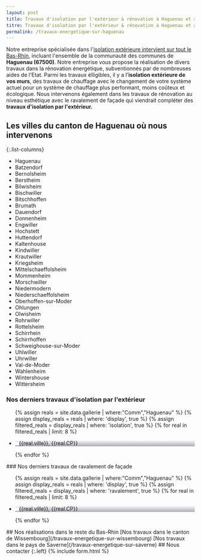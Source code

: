 ```yaml
---
layout: post
title: Travaux d'isolation par l'extérieur & rénovation à Haguenau et aux alentours
titre: Travaux d'isolation par l'extérieur & rénovation à Haguenau et aux alentours
permalink: /travaux-energetique-sur-haguenau
---
```

Notre entreprise spécialisée dans l'[isolation extérieure intervient sur tout le Bas-Rhin](/isolation-extérieure/), incluant l'ensemble de la communauté des communes de <strong>Haguenau (67500)</strong>. 
Notre entreprise vous propose la réalisation de divers travaux dans la rénovation énergétique, subventionnés par de nombreuses aides de l'Etat.
Parmi les travaux élligibles, il y a l'<strong>isolation extérieure de vos murs</strong>, des travaux de chauffage avec le changement de votre système actuel pour un système de chauffage plus performant, moins coûteux et écologique. Nous intervenons également dans les travaux de rénovation au niveau esthétique avec le ravalement de façade qui viendrait compléter des <strong>travaux d'isolation par l'extérieur.</strong>
## Les villes du canton de Haguenau où nous intervenons

{:.list-columns}
- Haguenau
- Batzendorf
- Bernolsheim
- Berstheim
- Bilwisheim
- Bischwiller
- Bitschhoffen
- Brumath
- Dauendorf
- Donnenheim
- Engwiller
- Hochstett
- Huttendorf
- Kaltenhouse
- Kindwiller
- Krautwiller
- Kriegsheim
- Mittelschaeffolsheim
- Mommenheim
- Morschwiller
- Niedermodern
- Niederschaeffolsheim
- Oberhoffen-sur-Moder
- Ohlungen
- Olwisheim
- Rohrwiller
- Rottelsheim
- Schirrhein
- Schirrhoffen
- Schweighouse-sur-Moder
- Uhlwiller
- Uhrwiller
- Val-de-Moder
- Wahlenheim
- Wintershouse
- Wittersheim


### Nos derniers travaux d'isolation par l'extérieur
  <ul class="grid four">
  	{% assign reals = site.data.gallerie | where:"Comm","Haguenau" %}
    {% assign display_reals = reals | where: 'display', true %}
    {% assign filtered_reals = display_reals | where: 'isolation', true %}
    {% for real in filtered_reals | limit: 8 %}
      <li class="item-grid realisation" onclick="closebox()" style="background-image: linear-gradient(0deg, rgba(2,0,36,0.3197872899159664) 0%, rgba(255,255,255,0) 100%),url(../assets/images/realisations/{{real.img}});" data-image="{{real.img}}" data-ville="{{real.ville}}" data-cp="{{real.CP}}">
        <img src="../assets/images/realisations/{{real.img}}" alt="travaux de rénovation de façade à {{real.ville}}" style="display: none;">
        <p><img src="../assets/images/icones/map-marker.png" width="10">{{real.ville}}, {{real.CP}}</p>
      </li>
    {% endfor %}
  </ul>
### Nos derniers travaux de ravalement de façade
  <ul class="grid four">
  	{% assign reals = site.data.gallerie | where:"Comm","Haguenau" %}
    {% assign display_reals = reals | where: 'display', true %}
    {% assign filtered_reals = display_reals | where: 'ravalement', true %}
    {% for real in filtered_reals | limit: 8 %}
      <li class="item-grid realisation" onclick="closebox()" style="background-image: linear-gradient(0deg, rgba(2,0,36,0.3197872899159664) 0%, rgba(255,255,255,0) 100%),url(../assets/images/realisations/{{real.img}});" data-image="{{real.img}}" data-ville="{{real.ville}}" data-cp="{{real.CP}}">
        <img src="../assets/images/realisations/{{real.img}}" alt="travaux de rénovation de façade à {{real.ville}}" style="display: none;">
        <p><img src="../assets/images/icones/map-marker.png" width="10">{{real.ville}}, {{real.CP}}</p>
      </li>
    {% endfor %}
  </ul>
## Nos réalisations dans le reste du Bas-Rhin
[Nos travaux dans le canton de Wissembourg](/travaux-energetique-sur-wissembourg)
[Nos travaux dans le pays de Saverne](/travaux-energetique-sur-saverne)
## Nous contacter
{:.left}
{% include form.html %}